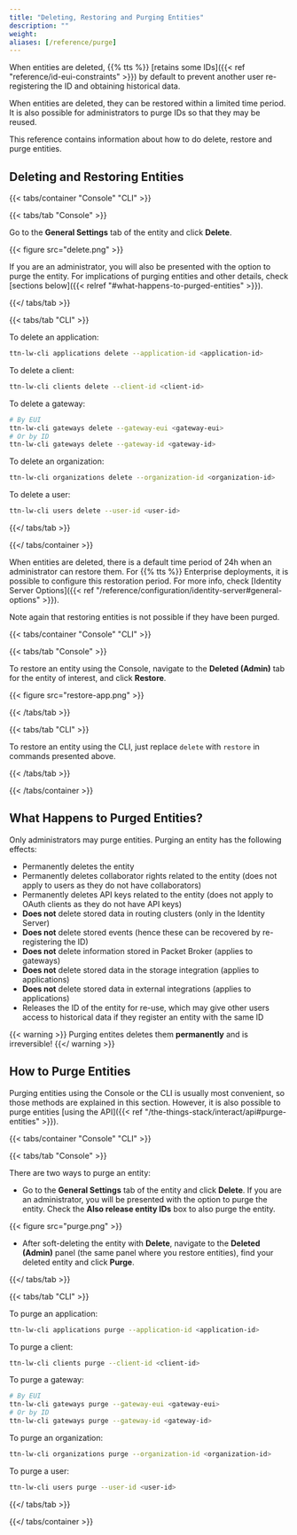 ```yaml
---
title: "Deleting, Restoring and Purging Entities"
description: ""
weight:
aliases: [/reference/purge]
---
```


When entities are deleted, {{% tts %}} [retains some IDs]({{< ref "reference/id-eui-constraints" >}}) by default to prevent another user re-registering the ID and obtaining historical data.

When entities are deleted, they can be restored within a limited time period. It is also possible for administrators to purge IDs so that they may be reused.

This reference contains information about how to do delete, restore and purge entities.

<!--more-->

## Deleting and Restoring Entities

{{< tabs/container "Console" "CLI" >}}

{{< tabs/tab "Console" >}}

Go to the **General Settings** tab of the entity and click **Delete**.

{{< figure src="delete.png" >}}

If you are an administrator, you will also be presented with the option to purge the entity. For implications of purging entities and other details, check [sections below]({{< relref "#what-happens-to-purged-entities" >}}).

{{</ tabs/tab >}}

{{< tabs/tab "CLI" >}}

To delete an application:

```bash
ttn-lw-cli applications delete --application-id <application-id>
```

To delete a client:

```bash
ttn-lw-cli clients delete --client-id <client-id>
```

To delete a gateway:

```bash
# By EUI
ttn-lw-cli gateways delete --gateway-eui <gateway-eui>
# Or by ID
ttn-lw-cli gateways delete --gateway-id <gateway-id>
```

To delete an organization:

```bash
ttn-lw-cli organizations delete --organization-id <organization-id>
```

To delete a user:

```bash
ttn-lw-cli users delete --user-id <user-id>
```

{{</ tabs/tab >}}

{{</ tabs/container >}}

When entities are deleted, there is a default time period of 24h when an administrator can restore them. For {{% tts %}} Enterprise deployments, it is possible to configure this restoration period. For more info, check [Identity Server Options]({{< ref "/reference/configuration/identity-server#general-options" >}}).

Note again that restoring entities is not possible if they have been purged.

{{< tabs/container "Console" "CLI" >}}

{{< tabs/tab "Console" >}}

To restore an entity using the Console, navigate to the **Deleted (Admin)** tab for the entity of interest, and click **Restore**.

{{< figure src="restore-app.png" >}}

{{< /tabs/tab >}}

{{< tabs/tab "CLI" >}}

To restore an entity using the CLI, just replace `delete` with `restore` in commands presented above.

{{< /tabs/tab >}}

{{< /tabs/container >}}

## What Happens to Purged Entities?

Only administrators may purge entities. Purging an entity has the following effects:

- Permanently deletes the entity
- Permanently deletes collaborator rights related to the entity (does not apply to users as they do not have collaborators)
- Permanently deletes API keys related to the entity (does not apply to OAuth clients as they do not have API keys)
- **Does not** delete stored data in routing clusters (only in the Identity Server)
- **Does not** delete stored events (hence these can be recovered by re-registering the ID)
- **Does not** delete information stored in Packet Broker (applies to gateways)
- **Does not** delete stored data in the storage integration (applies to applications)
- **Does not** delete stored data in external integrations (applies to applications)
- Releases the ID of the entity for re-use, which may give other users access to historical data if they register an entity with the same ID

{{< warning >}}
Purging entites deletes them **permanently** and is irreversible!
{{</ warning >}}

## How to Purge Entities

Purging entities using the Console or the CLI is usually most convenient, so those methods are explained in this section. However, it is also possible to purge entities [using the API]({{< ref "/the-things-stack/interact/api#purge-entities" >}}).

{{< tabs/container "Console" "CLI" >}}

{{< tabs/tab "Console" >}}

There are two ways to purge an entity:
- Go to the **General Settings** tab of the entity and click **Delete**. If you are an administrator, you will be presented with the option to purge the entity. Check the **Also release entity IDs** box to also purge the entity.

{{< figure src="purge.png" >}}

- After soft-deleting the entity with **Delete**, navigate to the **Deleted (Admin)** panel (the same panel where you restore entities), find your deleted entity and click **Purge**.

{{</ tabs/tab >}}

{{< tabs/tab "CLI" >}}

To purge an application:

```bash
ttn-lw-cli applications purge --application-id <application-id>
```

To purge a client:

```bash
ttn-lw-cli clients purge --client-id <client-id>
```

To purge a gateway:

```bash
# By EUI
ttn-lw-cli gateways purge --gateway-eui <gateway-eui>
# Or by ID
ttn-lw-cli gateways purge --gateway-id <gateway-id>
```

To purge an organization:

```bash
ttn-lw-cli organizations purge --organization-id <organization-id>
```

To purge a user:

```bash
ttn-lw-cli users purge --user-id <user-id>
```

{{</ tabs/tab >}}

{{</ tabs/container >}}
